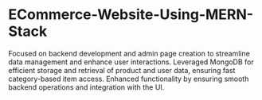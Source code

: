 # ECommerce-Website-Using-MERN-Stack
Focused on backend development and admin page creation to streamline data management and enhance user interactions. Leveraged MongoDB for efficient storage and retrieval of product and user data, ensuring fast category-based item access. Enhanced functionality by ensuring smooth backend operations and integration with the UI.
